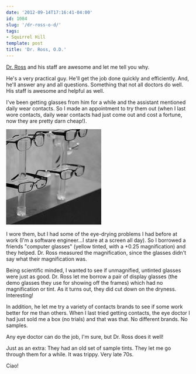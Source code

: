 ```yaml
---
date: '2012-09-14T17:16:41-04:00'
id: 1084
slug: '/dr-ross-o-d/'
tags:
- Squirrel Hill
template: post
title: 'Dr. Ross, O.D.'
---
```


[Dr. Ross](https://www.yelp.com/biz/edward-ross-od-pittsburgh-3) and his staff
are awesome and let me tell you why.

He's a very practical guy. He'll get the job done quickly and efficiently. And,
he'll answer any and all questions. Something that not all doctors do well. His
staff is awesome and helpful as well.

I've been getting glasses from him for a while and the assistant mentioned daily
wear contacts. So I made an appointment to try them out (when I last wore
contacts, daily wear contacts had just come out and cost a fortune, now they are
pretty darn cheap!).

![Glasses at Dr. Ross's office](glasses.jpg)

I wore them, but I had some of the eye-drying problems I had before at work (I'm
a software engineer...I stare at a screen all day). So I borrowed a friends
"computer glasses" (yellow tinted, with a +0.25 magnification) and they helped.
Dr. Ross measured the magnification, since the glasses didn't say what their
magnification was.

Being scientific minded, I wanted to see if unmagnified, untinted glasses were
just as good. Dr. Ross let me borrow a pair of display glasses (the demo glasses
they use for showing off the frames) which had no magnification or tint. As it
turns out, they did cut down on the dryness. Interesting!

In addition, he let me try a variety of contacts brands to see if some work
better for me than others. When I last tried getting contacts, the eye doctor I
had just sold me a box (no trials) and that was that. No different brands. No
samples.

Any eye doctor can do the job, I'm sure, but Dr. Ross does it well!

Just as an extra: They had an old set of sample tints. They let me go through
them for a while. It was trippy. Very late 70s.

Ciao!
